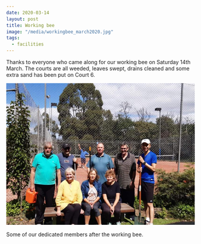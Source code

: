 ```yaml
---
date: 2020-03-14
layout: post
title: Working bee
image: "/media/workingbee_march2020.jpg"
tags:
  - facilities
---
```


Thanks to everyone who came along for our working bee on Saturday 14th March. The courts are all weeded, leaves swept, drains cleaned and some extra sand has been put on Court 6.

![](/media/workingbee_march2020.jpg)

Some of our dedicated members after the working bee.
